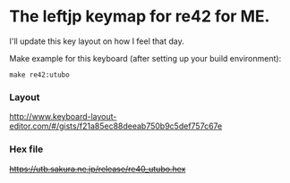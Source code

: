 # The leftjp keymap for re42 for ME.

I'll update this key layout on how I feel that day.

Make example for this keyboard (after setting up your build environment):

    make re42:utubo

### Layout
http://www.keyboard-layout-editor.com/#/gists/f21a85ec88deeab750b9c5def757c67e

### Hex file
~~https://utb.sakura.ne.jp/release/re40_utubo.hex~~

